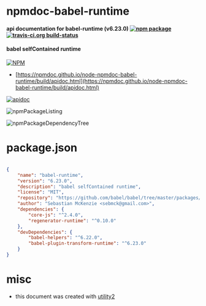 # npmdoc-babel-runtime

#### api documentation for  babel-runtime (v6.23.0)  [![npm package](https://img.shields.io/npm/v/npmdoc-babel-runtime.svg?style=flat-square)](https://www.npmjs.org/package/npmdoc-babel-runtime) [![travis-ci.org build-status](https://api.travis-ci.org/npmdoc/node-npmdoc-babel-runtime.svg)](https://travis-ci.org/npmdoc/node-npmdoc-babel-runtime)

#### babel selfContained runtime

[![NPM](https://nodei.co/npm/babel-runtime.png?downloads=true&downloadRank=true&stars=true)](https://www.npmjs.com/package/babel-runtime)

- [https://npmdoc.github.io/node-npmdoc-babel-runtime/build/apidoc.html](https://npmdoc.github.io/node-npmdoc-babel-runtime/build/apidoc.html)

[![apidoc](https://npmdoc.github.io/node-npmdoc-babel-runtime/build/screenCapture.buildCi.browser.%252Ftmp%252Fbuild%252Fapidoc.html.png)](https://npmdoc.github.io/node-npmdoc-babel-runtime/build/apidoc.html)

![npmPackageListing](https://npmdoc.github.io/node-npmdoc-babel-runtime/build/screenCapture.npmPackageListing.svg)

![npmPackageDependencyTree](https://npmdoc.github.io/node-npmdoc-babel-runtime/build/screenCapture.npmPackageDependencyTree.svg)



# package.json

```json

{
    "name": "babel-runtime",
    "version": "6.23.0",
    "description": "babel selfContained runtime",
    "license": "MIT",
    "repository": "https://github.com/babel/babel/tree/master/packages/babel-runtime",
    "author": "Sebastian McKenzie <sebmck@gmail.com>",
    "dependencies": {
        "core-js": "^2.4.0",
        "regenerator-runtime": "^0.10.0"
    },
    "devDependencies": {
        "babel-helpers": "^6.22.0",
        "babel-plugin-transform-runtime": "^6.23.0"
    }
}
```



# misc
- this document was created with [utility2](https://github.com/kaizhu256/node-utility2)
